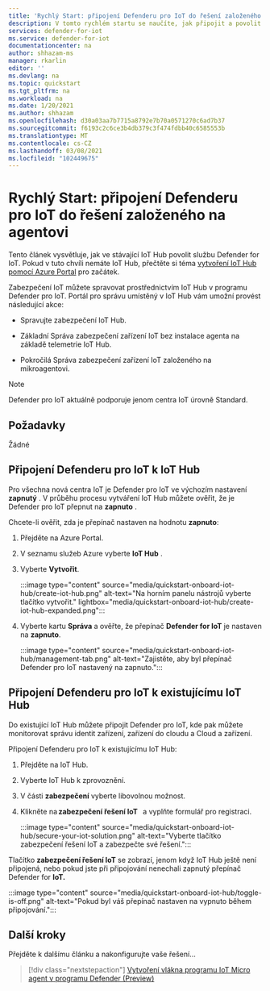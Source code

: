 ```yaml
---
title: 'Rychlý Start: připojení Defenderu pro IoT do řešení založeného na agentovi'
description: V tomto rychlém startu se naučíte, jak připojit a povolit službu Defender for IoT Security ve vašem IoT Hub Azure.
services: defender-for-iot
ms.service: defender-for-iot
documentationcenter: na
author: shhazam-ms
manager: rkarlin
editor: ''
ms.devlang: na
ms.topic: quickstart
ms.tgt_pltfrm: na
ms.workload: na
ms.date: 1/20/2021
ms.author: shhazam
ms.openlocfilehash: d30a03aa7b7715a8792e7b70a0571270c6ad7b37
ms.sourcegitcommit: f6193c2c6ce3b4db379c3f474fdbb40c6585553b
ms.translationtype: MT
ms.contentlocale: cs-CZ
ms.lasthandoff: 03/08/2021
ms.locfileid: "102449675"
---
```

# <a name="quickstart-onboard-defender-for-iot-to-an-agent-based-solution"></a>Rychlý Start: připojení Defenderu pro IoT do řešení založeného na agentovi

Tento článek vysvětluje, jak ve stávající IoT Hub povolit službu Defender for IoT. Pokud v tuto chvíli nemáte IoT Hub, přečtěte si téma [vytvoření IoT Hub pomocí Azure Portal](../iot-hub/iot-hub-create-through-portal.md) pro začátek.

Zabezpečení IoT můžete spravovat prostřednictvím IoT Hub v programu Defender pro IoT. Portál pro správu umístěný v IoT Hub vám umožní provést následující akce: 

- Spravujte zabezpečení IoT Hub.

- Základní Správa zabezpečení zařízení IoT bez instalace agenta na základě telemetrie IoT Hub. 

- Pokročilá Správa zabezpečení zařízení IoT založeného na mikroagentovi.

> [!NOTE]
> Defender pro IoT aktuálně podporuje jenom centra IoT úrovně Standard.

## <a name="prerequisites"></a>Požadavky

Žádné

## <a name="onboard-defender-for-iot-to-an-iot-hub"></a>Připojení Defenderu pro IoT k IoT Hub

Pro všechna nová centra IoT je Defender pro IoT ve výchozím nastavení **zapnutý** . V průběhu procesu vytváření IoT Hub můžete ověřit, že je Defender pro IoT přepnut na **zapnuto** .

Chcete-li ověřit, zda je přepínač nastaven na hodnotu **zapnuto**:

1. Přejděte na Azure Portal.

1. V seznamu služeb Azure vyberte **IoT Hub** .

1. Vyberte **Vytvořit**.

    :::image type="content" source="media/quickstart-onboard-iot-hub/create-iot-hub.png" alt-text="Na horním panelu nástrojů vyberte tlačítko vytvořit." lightbox="media/quickstart-onboard-iot-hub/create-iot-hub-expanded.png":::

1. Vyberte kartu **Správa** a ověřte, že přepínač **Defender for IoT** je nastaven na **zapnuto**.

    :::image type="content" source="media/quickstart-onboard-iot-hub/management-tab.png" alt-text="Zajistěte, aby byl přepínač Defender pro IoT nastavený na zapnuto.":::

## <a name="onboard-defender-for-iot-to-an-existing-iot-hub"></a>Připojení Defenderu pro IoT k existujícímu IoT Hub

Do existující IoT Hub můžete připojit Defender pro IoT, kde pak můžete monitorovat správu identit zařízení, zařízení do cloudu a Cloud a zařízení.

Připojení Defenderu pro IoT k existujícímu IoT Hub:

1. Přejděte na IoT Hub. 

1. Vyberte IoT Hub k zprovoznění.

1. V části **zabezpečení** vyberte libovolnou možnost.

1. Klikněte na **zabezpečení řešení IoT**   a vyplňte formulář pro registraci. 

    :::image type="content" source="media/quickstart-onboard-iot-hub/secure-your-iot-solution.png" alt-text="Vyberte tlačítko zabezpečení řešení IoT a zabezpečte své řešení.":::

Tlačítko **zabezpečení řešení IoT** se zobrazí, jenom když IoT Hub ještě není připojená, nebo pokud jste při připojování nenechali zapnutý přepínač Defender for **IoT.**

:::image type="content" source="media/quickstart-onboard-iot-hub/toggle-is-off.png" alt-text="Pokud byl váš přepínač nastaven na vypnuto během připojování.":::

## <a name="next-steps"></a>Další kroky

Přejděte k dalšímu článku a nakonfigurujte vaše řešení...

> [!div class="nextstepaction"]
> [Vytvoření vlákna programu IoT Micro agent v programu Defender (Preview)](quickstart-create-micro-agent-module-twin.md)
